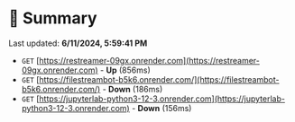 # 📖 Summary
Last updated: **6/11/2024, 5:59:41 PM**

- `GET` [https://restreamer-09gx.onrender.com](https://restreamer-09gx.onrender.com) - **Up** (856ms)
- `GET` [https://filestreambot-b5k6.onrender.com/](https://filestreambot-b5k6.onrender.com/) - **Down** (186ms)
- `GET` [https://jupyterlab-python3-12-3.onrender.com](https://jupyterlab-python3-12-3.onrender.com) - **Down** (156ms)
